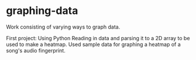 # graphing-data
Work consisting of varying ways to graph data.

First project:
  Using Python
    Reading in data and parsing it to a 2D array to be used to make a heatmap.
    Used sample data for graphing a heatmap of a song's audio fingerprint.

